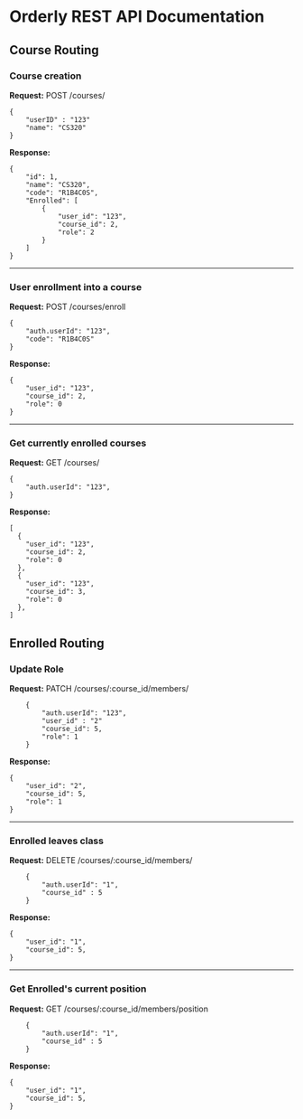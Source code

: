 # **Orderly REST API Documentation**

## **Course Routing**

### Course creation

**Request:** POST /courses/

```{.json}
{
    "userID" : "123"
    "name": "CS320"
}
```

**Response:**

```{.json}
{
    "id": 1,
    "name": "CS320",
    "code": "R1B4C0S",
    "Enrolled": [
        {
            "user_id": "123",
            "course_id": 2,
            "role": 2
        }
    ]
}
```

---

### User enrollment into a course

**Request:** POST /courses/enroll

```{.json}
{
    "auth.userId": "123",
    "code": "R1B4C0S"
}
```

**Response:**

```{.json}
{
    "user_id": "123",
    "course_id": 2,
    "role": 0
}
```

---

### Get currently enrolled courses

**Request:** GET /courses/

```{.json}
{
    "auth.userId": "123",
}
```

**Response:**

```{.json}
[
  {
    "user_id": "123",
    "course_id": 2,
    "role": 0
  },
  {
    "user_id": "123",
    "course_id": 3,
    "role": 0
  },
]
```

## **Enrolled Routing**

### Update Role

**Request:** PATCH /courses/:course_id/members/

```{.json}
    {
        "auth.userId": "123",
        "user_id" : "2"
        "course_id": 5,
        "role": 1
    }
```

**Response:**

```{.json}
{
    "user_id": "2",
    "course_id": 5,
    "role": 1
}
```

---

### Enrolled leaves class

**Request:** DELETE /courses/:course_id/members/

```{.json}
    {
        "auth.userId": "1",
        "course_id" : 5
    }
```

**Response:**

```{.json}
{
    "user_id": "1",
    "course_id": 5,
}
```

---

### Get Enrolled's current position

**Request:** GET /courses/:course_id/members/position

```{.json}
    {
        "auth.userId": "1",
        "course_id" : 5
    }
```

**Response:**

```{.json}
{
    "user_id": "1",
    "course_id": 5,
}
```
